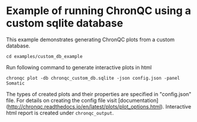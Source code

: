 # Example of running ChronQC using a custom sqlite database

This example demonstrates generating ChronQC plots from a custom database.

`cd examples/custom_db_example`

Run following command to generate interactive plots in html

`chronqc plot -db chronqc_custom_db.sqlite -json config.json -panel Somatic`

The types of created plots and their properties are specified in "config.json" file. For details on creating the config file visit [documentation] (http://chronqc.readthedocs.io/en/latest/plots/plot_options.html).
Interactive html report is created under `chronqc_output`.

